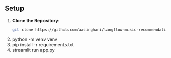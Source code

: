 ## Setup

1. **Clone the Repository**:
   ```bash
   git clone https://github.com/aasinghani/langflow-music-recommendation

2. python -m venv venv
3. pip install -r requirements.txt
4. streamlit run app.py
